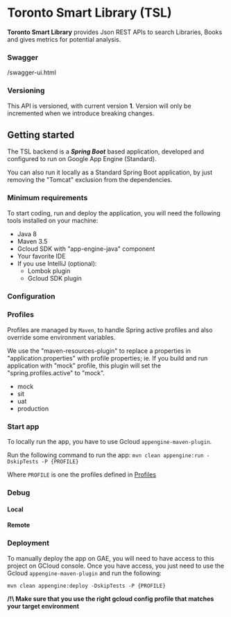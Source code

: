# Toronto Smart Library (TSL)

**Toronto Smart Library** provides Json REST APIs to search Libraries, Books and gives metrics for potential analysis.

### Swagger
/swagger-ui.html
 
### Versioning
This API is versioned, with current version <b>1</b>. Version will only be incremented when we introduce breaking changes.

Getting started 
----------------
<p>
 The TSL backend is a <b><i>Spring Boot</i></b> based application, developed and configured to run on Google App Engine (Standard).
</p>
<p>
 You can also run it locally as a Standard Spring Boot application, by just removing the "Tomcat" exclusion from the dependencies.
</p>

### Minimum requirements
To start coding, run and deploy the application, you will need the following tools installed on your machine:
<ul>
    <li>Java 8</li>
    <li>Maven 3.5</li>
    <li>Gcloud SDK with "app-engine-java" component</li>
    <li>Your favorite IDE</li>
    <li>If you use IntelliJ (optional):
        <ul>
            <li>Lombok plugin</li>
            <li>Gcloud SDK plugin</li>
        </ul>
    </li>
</ul>

### Configuration

### Profiles
Profiles are managed by `Maven`, to handle Spring active profiles and also override some environment variables.

We use the "maven-resources-plugin" to replace a properties in "application.properties" with profile properties; 
ie. If you build and run application with "mock" profile, this plugin will set the "spring.profiles.active" to "mock". 

<ul>
<li>mock</li>
<li>sit</li>
<li>uat</li>
<li>production</li>
</ul>

### Start app
To locally run the app, you have to use Gcloud `appengine-maven-plugin`. 

Run the following command to run the app:
`mvn clean appengine:run -DskipTests -P {PROFILE}`

Where `PROFILE` is one the profiles defined in [Profiles](#Profiles)

### Debug
#### Local
#### Remote


### Deployment
To manually deploy the app on GAE, you will need to have access to this project on GCloud console.
Once you have  access, you just need to use the Gcloud `appengine-maven-plugin` and run the following: 
 
`mvn clean appengine:deploy -DskipTests -P {PROFILE}`

**/!\ Make sure that you use the right gcloud config profile that matches your target environment** 
